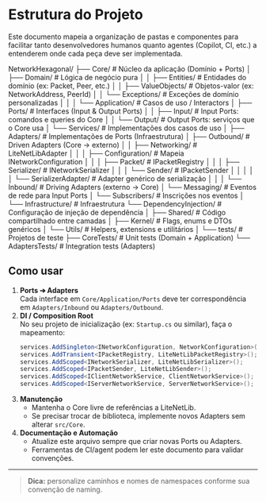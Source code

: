 # Estrutura do Projeto

Este documento mapeia a organização de pastas e componentes para facilitar tanto desenvolvedores humanos quanto agentes (Copilot, CI, etc.) a entenderem onde cada peça deve ser implementada.

NetworkHexagonal/
├── Core/                       # Núcleo da aplicação (Domínio + Ports)
│   ├── Domain/                 # Lógica de negócio pura
│   │   ├── Entities/           # Entidades do domínio (ex: Packet, Peer, etc.)
│   │   ├── ValueObjects/       # Objetos-valor (ex: NetworkAddress, PeerId)
│   │   └── Exceptions/         # Exceções de domínio personalizadas
│   │
│   └── Application/            # Casos de uso / Interactors
│       ├── Ports/              # Interfaces (Input & Output Ports)
│       │   ├── Input/          # Input Ports: comandos e queries do Core
│       │   └── Output/         # Output Ports: serviços que o Core usa
│       └── Services/           # Implementações dos casos de uso
│
├── Adapters/                   # Implementações de Ports (Infraestrutura)
│   ├── Outbound/               # Driven Adapters (Core → externo)
│   │   ├── Networking/         # LiteNetLibAdapter
│   │   │   ├── Configuration/  # Mapeia INetworkConfiguration
│   │   │   ├── Packet/         # IPacketRegistry
│   │   │   ├── Serializer/     # INetworkSerializer
│   │   │   └── Sender/         # IPacketSender
│   │   │
│   │   └── SerializerAdapter/  # Adapter genérico de serialização
│   │
│   └── Inbound/                # Driving Adapters (externo → Core)
│       └── Messaging/          # Eventos de rede para Input Ports
│           └── Subscribers/    # Inscrições nos eventos
│
└── Infrastructure/             # Infraestrutura
    └── DependencyInjection/    # Configuração de injeção de dependência
│
├── Shared/                     # Código compartilhado entre camadas
│   ├── Kernel/                 # Flags, enums e DTOs genéricos
│   └── Utils/                  # Helpers, extensions e utilitários
│
└── tests/                      # Projetos de teste
    ├── CoreTests/              # Unit tests (Domain + Application)
    └── AdaptersTests/          # Integration tests (Adapters)

## Como usar

1. **Ports ➔ Adapters**  
   Cada interface em `Core/Application/Ports` deve ter correspondência em `Adapters/Inbound` ou `Adapters/Outbound`.  
2. **DI / Composition Root**  
   No seu projeto de inicialização (ex: `Startup.cs` ou similar), faça o mapeamento:  
   ```csharp
   services.AddSingleton<INetworkConfiguration, NetworkConfiguration>();
   services.AddTransient<IPacketRegistry, LiteNetLibPacketRegistry>();
   services.AddScoped<INetworkSerializer, LiteNetLibSerializer>();
   services.AddScoped<IPacketSender, LiteNetLibSender>();
   services.AddScoped<IClientNetworkService, ClientNetworkService>();
   services.AddScoped<IServerNetworkService, ServerNetworkService>();
   ```  
3. **Manutenção**  
   - Mantenha o Core livre de referências a LiteNetLib.  
   - Se precisar trocar de biblioteca, implemente novos Adapters sem alterar `src/Core`.  
4. **Documentação e Automação**  
   - Atualize este arquivo sempre que criar novas Ports ou Adapters.  
   - Ferramentas de CI/agent podem ler este documento para validar convenções.

---

> **Dica:** personalize caminhos e nomes de namespaces conforme sua convenção de naming.
